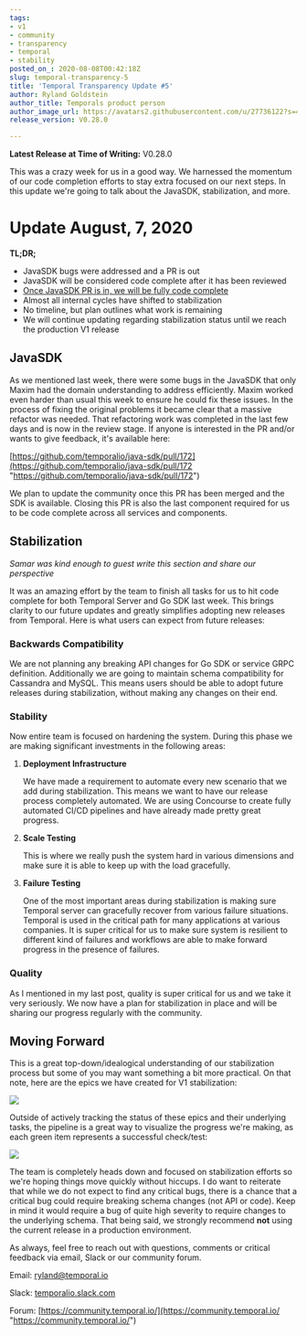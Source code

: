 ```yaml
---
tags:
- v1
- community
- transparency
- temporal
- stability
posted_on_: 2020-08-08T00:42:18Z
slug: temporal-transparency-5
title: 'Temporal Transparency Update #5'
author: Ryland Goldstein
author_title: Temporals product person
author_image_url: https://avatars2.githubusercontent.com/u/27736122?s=460&u=7b6a3e58ec7ed7157f23f51e91a2f4cd2028d606&v=4
release_version: V0.28.0

---
```

<!--truncate-->

**Latest Release at Time of Writing:** V0.28.0

This was a crazy week for us in a good way. We harnessed the momentum of our code completion efforts to stay extra focused on our next steps. In this update we're going to talk about the JavaSDK, stabilization, and more.

# Update August, 7, 2020

**TL;DR;**

* JavaSDK bugs were addressed and a PR is out
* JavaSDK will be considered code complete after it has been reviewed
* [Once JavaSDK PR is in, we will be fully code complete](https://github.com/temporalio/java-sdk/pull/172)
* Almost all internal cycles have shifted to stabilization
* No timeline, but plan outlines what work is remaining
* We will continue updating regarding stabilization status until we reach the production V1 release

## JavaSDK

As we mentioned last week, there were some bugs in the JavaSDK that only Maxim had the domain understanding to address efficiently. Maxim worked even harder than usual this week to ensure he could fix these issues. In the process of fixing the original problems it became clear that a massive refactor was needed. That refactoring work was completed in the last few days and is now in the review stage. If anyone is interested in the PR and/or wants to give feedback, it's available here:

[https://github.com/temporalio/java-sdk/pull/172](https://github.com/temporalio/java-sdk/pull/172 "https://github.com/temporalio/java-sdk/pull/172")

We plan to update the community once this PR has been merged and the SDK is available. Closing this PR is also the last component required for us to be code complete across all services and components.

## Stabilization

_Samar was kind enough to guest write this section and share our perspective_

It was an amazing effort by the team to finish all tasks for us to hit code complete for both Temporal Server and Go SDK last week. This brings clarity to our future updates and greatly simplifies adopting new releases from Temporal. Here is what users can expect from future releases:

### Backwards Compatibility

We are not planning any breaking API changes for Go SDK or service GRPC definition. Additionally we are going to maintain schema compatibility for Cassandra and MySQL. This means users should be able to adopt future releases during stabilization, without making any changes on their end.

### Stability

Now entire team is focused on hardening the system. During this phase we are making significant investments in the following areas:

1. **Deployment Infrastructure**

   We have made a requirement to automate every new scenario that we add during stabilization. This means we want to have our release process completely automated. We are using Concourse to create fully automated CI/CD pipelines and have already made pretty great progress.
2. **Scale Testing**

   This is where we really push the system hard in various dimensions and make sure it is able to keep up with the load gracefully.
3. **Failure Testing**

   One of the most important areas during stabilization is making sure Temporal server can gracefully recover from various failure situations. Temporal is used in the critical path for many applications at various companies. It is super critical for us to make sure system is resilient to different kind of failures and workflows are able to make forward progress in the presence of failures.

### Quality

As I mentioned in my last post, quality is super critical for us and we take it very seriously. We now have a plan for stabilization in place and will be sharing our progress regularly with the community.

## Moving Forward

This is a great top-down/idealogical understanding of our stabilization process but some of you may want something a bit more practical. On that note, here are the epics we have created for V1 stabilization:

![](/cms/stable.png)

Outside of actively tracking the status of these epics and their underlying tasks, the pipeline is a great way to visualize the progress we're making, as each green item represents a successful check/test:

![](/cms/screen-shot-2020-08-07-at-12-42-33-pm.png)

The team is completely heads down and focused on stabilization efforts so we're hoping things move quickly without hiccups. I do want to reiterate that while we do not expect to find any critical bugs, there is a chance that a critical bug could require breaking schema changes (not API or code). Keep in mind it would require a bug of quite high severity to require changes to the underlying schema. That being said, we strongly recommend **not** using the current release in a production environment.

As always, feel free to reach out with questions, comments or critical feedback via email, Slack or our community forum.

Email: [ryland@temporal.io](mailto:ryland@temporal.io)

Slack: [temporalio.slack.com](https://join.slack.com/t/temporalio/shared_invite/zt-onhti57l-J0bl~Tr7MqSUnIc1upjRkw)

Forum: [https://community.temporal.io/](https://community.temporal.io/ "https://community.temporal.io/")
